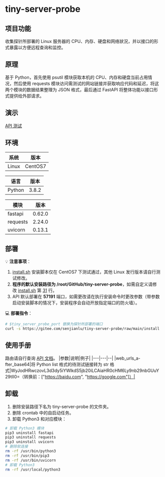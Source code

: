 # tiny-server-probe

## 项目功能
收集探针所部署的 Linux 服务器的 CPU、内存、硬盘和网络狀況，并以接口的形式暴露以方便远程查询和监控。  

## 原理
基于 Python，首先使用 psutil 模块获取本机的 CPU、内存和硬盘当前占用情况，然后使用 requests 模块访问需测试的网站链接并获取响应代码和延迟，将这两个模块的数据结果整理为 JSON 格式，最后通过 FastAPI 将整体功能以接口形式提供给外部请求。

## 演示
[API 测试](https://tiny_server_probe.ceshiku.cn/status?web_urls_after_base64=WyJodHRwczovL3d3dy5iYWlkdS5jb20iLCAiaHR0cHM6Ly9nb29nbGUuY29tIl0=)  

## 环境
| 系统 | 版本 |  
| -----| ---- |  
| Linux | CentOS7 |  

| 语言 | 版本 |
| -----| ---- |  
| Python | 3.8.2 |  

| 模块 | 版本 |
| -----| ---- |   
| fastapi |0.62.0|  
| requests |2.24.0|  
| uvicorn |0.13.1|

## 部署
💡 **注意事项**：  
1. [install.sh](https://github.com/senjianlu/tiny-server-probe/blob/main/install.sh) 安装脚本仅在 CentOS7 下测试通过，其他 Linux 发行版本请自行测试修改。  
2. **程序的默认安装路径为 /root/GitHub/tiny-server-probe**，如需自定义请修改 [install.sh](https://github.com/senjianlu/tiny-server-probe/blob/main/install.sh) 第 [31](https://github.com/senjianlu/tiny-server-probe/blob/main/install.sh#L31) 行。  
3. API 默认部署在 **57191** 端口，如需更改请在执行安装命令时更改参数（带参数启动安装脚本的情况下，安装程序会自动开放指定端口的防火墙）。  

💻 **部署指令**：
```bash
# $tiny_server_probe_port 替换为探针所部署的端口
curl -s https://gitee.com/senjianlu/tiny-server-probe/raw/main/install.sh | bash -s $tiny_server_probe_port
```  

## 使用手册
路由请自行查询 [API 文档](https://tiny_server_probe.ceshiku.cn/docs)。
|参数|说明|例子|
|---|---|--|
|web_urls_a-fter_base64|将 Python list 格式的待测试链接转为 str 格式|WyJodHRwczovL3d3dy5iYWlkdS5jb20iLCAiaHR0cHM6Ly9nb29nbGUuY29tIl0=（转换前：["https://baidu.com", "https://google.com"]）|  

## 卸载
1. 删除安装路径下名为 tiny-server-probe 的文件夹。
2. 删除 crontab 中的自启动任务。
3. 卸载 Python3 和对应模块：
```bash
# 卸载 Python3 模块
pip3 uninstall fastapi
pip3 uninstall requests
pip3 uninstall uvicorn
# 删除软连接
rm -rf /usr/bin/python3
rm -rf /usr/bin/pip3
rm -rf /usr/bin/uvicorn
# 卸载 Python3
rm -rf /usr/local/python3
```